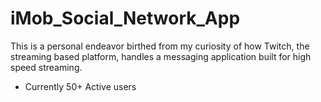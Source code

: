 # iMob_Social_Network_App
This is a personal endeavor birthed from my curiosity of how Twitch, the streaming based platform, handles a messaging application built for high speed streaming.
- Currently 50+ Active users
